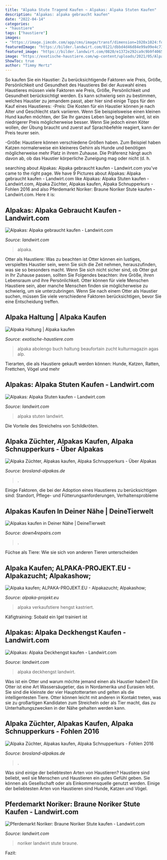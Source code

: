 ```yaml
---
title: "Alpaka Stute Tragend Kaufen ~ Alpakas: Alpaka Stuten Kaufen"
description: "Alpakas: alpaka gebraucht kaufen"
date: "2022-04-14"
categories:
- "haustiere"
tags: ["haustiere"]
images:
- "https://image.jimcdn.com/app/cms/image/transf/dimension=1920x1024:format=jpg/path/sf6542492f83ac0d0/image/i48f0fae00c3299af/version/1564555457/image.jpg"
featuredImage: "https://bilder.landwirt.com/0121/dbbd4d46d84e99a99e4c735e35165446.jpg"
featured_image: "https://bilder.landwirt.com/0820/e1372e292ca9c9b9f40652966ebe1a7f.jpg"
image: "https://exotische-haustiere.com/wp-content/uploads/2021/05/Alpaka-Buch02-472x630.jpg"
ShowToc: true
author: "Timmy Mertz"
---
```



So kaufen Sie ein Haustier: Zu berücksichtigende Faktoren wie Preis, Größe, Persönlichkeit und Gesundheit des Haustieres
Bei der Auswahl eines Haustieres müssen viele Faktoren wie Preis, Größe, Persönlichkeit und Gesundheit berücksichtigt werden. Es kann schwierig sein zu bestimmen, welches Haustier zu jemandem passt, aber hier sind einige Tipps für den Kauf eines Haustieres:
-Preis: Die Kosten für ein Haustier können je nach Alter und Geschlecht stark variieren. Wenn Sie beispielsweise einen kleinen Hund kaufen möchten, der Sie Ihr ganzes Leben lang begleiten wird, ist ein niedrigerer Preis möglicherweise besser. Wenn Sie jedoch einen Köter wollen, der Übung braucht und zuerst auf Sprachbefehle reagiert, kann der Preis teurer sein.

-Größe: Haustiere können verschiedene Größen haben. Zum Beispiel haben Katzen normalerweise ein kleineres Gehirn als Hunde und benötigen möglicherweise mehr Platz in ihrem Zuhause. Die Präferenz hängt auch davon ab, ob das Haustier körperliche Zuneigung mag oder nicht (d. h.

	

		
searching about Alpakas: Alpaka gebraucht kaufen - Landwirt.com you've came to the right page. We have 9 Pictures about Alpakas: Alpaka gebraucht kaufen - Landwirt.com like Alpakas: Alpaka Stuten kaufen - Landwirt.com, Alpaka Züchter, Alpakas kaufen, Alpaka Schnupperkurs - Fohlen 2016 and also Pferdemarkt Noriker: Braune Noriker Stute kaufen - Landwirt.com. Here it is:
		
    
## Alpakas: Alpaka Gebraucht Kaufen - Landwirt.com

<img loading=lazy src="https://bilder.landwirt.com/0121/dbbd4d46d84e99a99e4c735e35165446.jpg" onerror="this.onerror=null;this.src='https://tse2.mm.bing.net/th?id=OIP.0jeq3NPnJoYQm_0x4kkBCwHaFm&amp;pid=15.1';" alt="Alpakas: Alpaka gebraucht kaufen - Landwirt.com">

_Source: landwirt.com_

>alpaka. 

	

Otter als Haustiere: Was zu beachten ist
Otter können ein lustiges, verspieltes Haustier sein, wenn Sie sich die Zeit nehmen, herauszufinden, was sie so besonders macht. Wenn Sie sich nicht sicher sind, ob Otter gut in Ihr Zuhause passen, sollten Sie Folgendes beachten: ihre Größe, ihren Lebensraum und ihre Persönlichkeit. Otter können für viele Menschen Haustiere sein, aber manche Menschen finden sie möglicherweise zu schwierig, um sie unterzubringen. Wenn Sie nach einem Otter als Haustier suchen, müssen Sie viele verschiedene Faktoren berücksichtigen, bevor Sie eine Entscheidung treffen.

    
## Alpaka Haltung | Alpaka Kaufen

<img loading=lazy src="https://exotische-haustiere.com/wp-content/uploads/2021/05/Alpaka-Buch02-472x630.jpg" onerror="this.onerror=null;this.src='https://tse4.mm.bing.net/th?id=OIP.2dCqgOf-7UiwmnkPPztDlwAAAA&amp;pid=15.1';" alt="Alpaka Haltung | Alpaka kaufen">

_Source: exotische-haustiere.com_

>alpaka abolengo buch haltung beaufortain zucht kulturmagazin agas alp. 

	

Tierarten, die als Haustiere gekauft werden können: Hunde, Katzen, Ratten, Frettchen, Vögel und mehr

    
## Alpakas: Alpaka Stuten Kaufen - Landwirt.com

<img loading=lazy src="https://bilder.landwirt.com/0820/e1372e292ca9c9b9f40652966ebe1a7f.jpg" onerror="this.onerror=null;this.src='https://tse3.mm.bing.net/th?id=OIP.lcfPNUi7drfUkUetSCzxVAHaFm&amp;pid=15.1';" alt="Alpakas: Alpaka Stuten kaufen - Landwirt.com">

_Source: landwirt.com_

>alpaka stuten landwirt. 

	

Die Vorteile des Streichelns von Schildkröten.

    
## Alpaka Züchter, Alpakas Kaufen, Alpaka Schnupperkurs - Über Alpakas

<img loading=lazy src="https://www.brosland-alpakas.de/s/cc_images/cache_4624789.JPG?t=1475051181" onerror="this.onerror=null;this.src='https://tse1.mm.bing.net/th?id=OIP.Qwebjst1JLC0YDeamvNxxwHaD0&amp;pid=15.1';" alt="Alpaka Züchter, Alpakas kaufen, Alpaka Schnupperkurs - Über Alpakas">

_Source: brosland-alpakas.de_

>. 

	

Einige Faktoren, die bei der Adoption eines Haustieres zu berücksichtigen sind: Standort, Pflege- und Fütterungsanforderungen, Verhaltensprobleme

    
## Alpakas Kaufen In Deiner Nähe | DeineTierwelt

<img loading=lazy src="https://droits-falloir.com/lcrwz/e_hjnU6UDRV3l5Nrh8veMAHaLI.jpg" onerror="this.onerror=null;this.src='https://tse3.mm.bing.net/th?id=OIP.8pgy8GJsqL3nxbNdyJ2zmgAAAA&amp;pid=15.1';" alt="Alpakas kaufen in Deiner Nähe | DeineTierwelt">

_Source: down4repairs.com_

>. 

	

Füchse als Tiere: Wie sie sich von anderen Tieren unterscheiden

    
## Alpaka Kaufen; ALPAKA-PROJEKT.EU - Alpakazucht; Alpakashow;

<img loading=lazy src="https://image.jimcdn.com/app/cms/image/transf/dimension=1920x1024:format=jpg/path/sf6542492f83ac0d0/image/i48f0fae00c3299af/version/1564555457/image.jpg" onerror="this.onerror=null;this.src='https://tse2.mm.bing.net/th?id=OIP._mFVpX-uDfdX48b_FRYJgQHaHa&amp;pid=15.1';" alt="Alpaka kaufen; ALPAKA-PROJEKT.EU - Alpakazucht; Alpakashow;">

_Source: alpaka-projekt.eu_

>alpaka verkaufstiere hengst kastriert. 

	

Käfigtraining: Sobald ein Igel trainiert ist

    
## Alpakas: Alpaka Deckhengst Kaufen - Landwirt.com

<img loading=lazy src="https://bilder.landwirt.com/0521/ddd4a375bb1249aec2fddcac3f3fcb35.jpg" onerror="this.onerror=null;this.src='https://tse2.mm.bing.net/th?id=OIP.egf02msAOGcplUcs6d0i1wHaJ4&amp;pid=15.1';" alt="Alpakas: Alpaka Deckhengst kaufen - Landwirt.com">

_Source: landwirt.com_

>alpaka deckhengst landwirt. 

	

Was ist ein Otter und warum möchte jemand einen als Haustier haben?
Ein Otter ist eine Art Wassersäugetier, das in Nordamerika und Eurasien lebt. Sie sind die kleinste der vier Hauptotterarten und gelten als die intelligentesten Tiere. Otter können leicht mit anderen in Kontakt treten, was sie zu großartigen Kandidaten zum Streicheln oder als Tier macht, das zu Unterhaltungszwecken in der Nähe gehalten werden kann.

    
## Alpaka Züchter, Alpakas Kaufen, Alpaka Schnupperkurs - Fohlen 2016

<img loading=lazy src="https://www.brosland-alpakas.de/s/cc_images/cache_4537547.JPG?t=1474811198" onerror="this.onerror=null;this.src='https://tse2.mm.bing.net/th?id=OIP.GDNSEhIadFjpvUfyHtmG8wHaE-&amp;pid=15.1';" alt="Alpaka Züchter, Alpakas kaufen, Alpaka Schnupperkurs - Fohlen 2016">

_Source: brosland-alpakas.de_

>. 

	

Was sind einige der beliebtesten Arten von Haustieren?
Haustiere sind beliebt, weil sie Menschen und Haustieren ein gutes Gefühl geben. Sie können als Gesellschaft oder als Einkommensquelle genutzt werden. Einige der beliebtesten Arten von Haustieren sind Hunde, Katzen und Vögel.

    
## Pferdemarkt Noriker: Braune Noriker Stute Kaufen - Landwirt.com

<img loading=lazy src="https://bilder.landwirt.com/0920/86241d96a1b7049c7644f16a023fd405.jpg" onerror="this.onerror=null;this.src='https://tse4.mm.bing.net/th?id=OIP.oDXuT4k_cSjG4qQRqL4E7wHaFj&amp;pid=15.1';" alt="Pferdemarkt Noriker: Braune Noriker Stute kaufen - Landwirt.com">

_Source: landwirt.com_

>noriker landwirt stute braune. 

	

Fazit:

